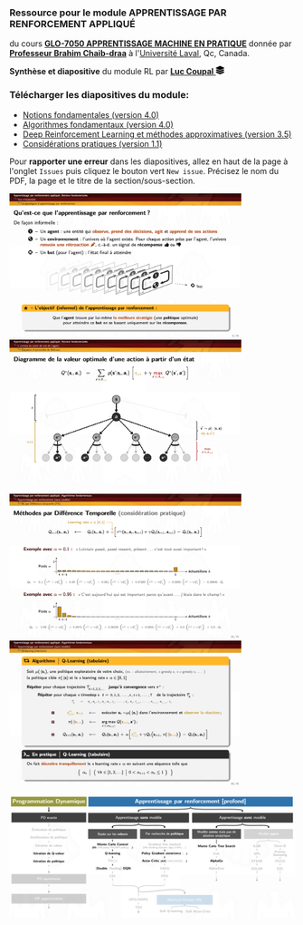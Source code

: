 
### Ressource pour le module APPRENTISSAGE PAR RENFORCEMENT APPLIQUÉ
du cours [**GLO-7050 APPRENTISSAGE MACHINE EN PRATIQUE**](https://www.ulaval.ca/les-etudes/cours/repertoire/detailsCours/glo-7050-apprentissage-machine-en-pratique.html#renseignements) donnée
par [**Professeur Brahim Chaib-draa**](https://www.fsg.ulaval.ca/departements/professeurs/brahim-chaib-draa-166/)
à l'[Université Laval](https://www.fsg.ulaval.ca), Qc, Canada.

<p>
<b>Synthèse et diapositive</b> du module RL par
<a href="https://redleader962.github.io" target="blank">
    <b>Luc Coupal</b> 
    <img src="images/layer-group-solid.svg" width="15" />
    <!-- Icon by Font Awesome: https://fontawesome.com/icons/layer-group?style=solid -->
</a>
</p>


### Télécharger les diapositives du module: 
- [Notions fondamentales (version 4.0)](https://github.com/RedLeader962/GLO-7050-Module-Apprentissage-par-renforcement/raw/master/RL-Notions-fondamentales-v4-0.pdf) 
- [Algorithmes fondamentaux (version 4.0)](https://github.com/RedLeader962/GLO-7050-Module-Apprentissage-par-renforcement/raw/master/RL-algorithmes-fondamentaux-v4-0.pdf) 
- [Deep Reinforcement Learning et méthodes approximatives (version 3.5)](https://github.com/RedLeader962/GLO-7050-Module-Apprentissage-par-renforcement/raw/master/DeepRL-et-methode-approximative-v3-5.pdf)
- [Considérations pratiques (version 1.1)](https://github.com/RedLeader962/GLO-7050-Module-Apprentissage-par-renforcement/raw/master/DRL-Considerations-pratiques-v1-1.pdf)

Pour **rapporter une erreur** dans les diapositives, allez en haut de la page à l'onglet `Issues` puis cliquez le bouton vert `New issue`. Précisez le nom du PDF, la page et le titre de la section/sous-section.

<p>
<img src="images/Projet_slide_RL_5.png" width="410px">
<img src="images/Projet_slide_RL_2.png" width="410px" >
</p>
<p>
<img src="images/Projet_slide_RL_4.png" width="410px">
<img src="images/Projet_slide_RL_3.png" width="410px">
</p>

![algorithmeCouvertDansLeCours](images/algorithmeCouvertDansLeCours.png) 


